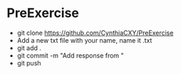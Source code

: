 # PreExercise

  *  git clone https://github.com/CynthiaCXY/PreExercise
  *  Add a new txt file with your name, name it <git-username>.txt
  *  git add .
  *  git commit -m "Add response from <name>"
  *  git push